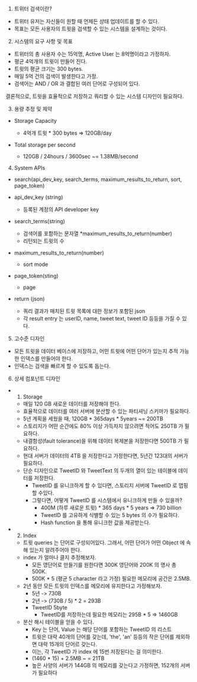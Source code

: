 1. 트위터 검색이란?
* 트위터 유저는 자신들이 원할 때 언제든 상태 업데이트를 할 수 있다.
* 목표는 모든 사용자의 트윗을 검색할 수 있는 시스템을 설계하는 것이다.

2. 시스템의 요구 사항 및 목표
* 트위터의 총 사용자 수는 15억명, Active User 는 8억명이라고 가정하자.
* 평균 4억개의 트윗이 만들어 진다.
* 트윗의 평균 크기는  300 bytes.
* 매일 5억 건의 검색이 발생한다고 가정.
* 검색어는 AND / OR 과 결합된 여러 단어로 구성되어 있다.

결론적으로, 트윗을 효율적으로 저장하고 쿼리할 수 있는 시스템 디자인이 필요하다.

3. 용량 추정 및 제약
* Storage Capacity 
    * 4억개 트윗 * 300 bytes => 120GB/day


* Total storage per second
    *  120GB / 24hours / 3600sec ~= 1.38MB/second
    
4. System APIs
* search(api_dev_key, search_terms, maximum_results_to_return, sort, page_token)
* api_dev_key (string)
    * 등록된 계정의 API developer key 
* search_terms(string)
    * 검색어를 포함하는 문자열
*maximum_results_to_return(number)
    * 리턴되는 트윗의 수
* maximum_results_to_return(number)
    * sort mode
* page_token(sting)
    * page
    
* return (json)
    * 쿼리 결과가 매치된 트윗 목록에 대한 정보가 포함된 json
    * 각 result entry 는 userID, name, tweet text, tweet ID 등등을 가질 수 있다.
    
5. 고수준 디자인
* 모든 트윗을 데이터 베이스에 저장하고, 어떤 트윗에 어떤 단어가 있는지 추적 가능한 인덱스를 만들어야 한다.
* 인덱스는 검색을 빠르게 할 수 있도록 돕는다.

6. 상세 컴포넌트 디자인
* 1) Storage 
    * 매일 120 GB 새로운 데이터를 저장해야 한다.
    * 효율적으로 데이터를 여러 서버에 분산할 수 있는 파티셔닝 스키마가 필요하다.
    * 5년 계획을 세웠을 때, 120GB * 365days * 5years ~= 200TB
    * 스토리지가 어떤 순간에도 80% 이상 가득차지 않으려면 적어도 250TB 가 필요하다.
    * 내결함성(fault tolerance)을 위해 데이터 복제본을 저장한다면 500TB 가 필요하다.
    * 현대 서버가 데이터의 4TB 을 저장한다고 가정한다면, 5년간 123대의 서버가 필요하다.
    * 단순 디자인으로 TweetID 와 TweetText 의 두개의 열이 있는 테이블에 데이터를 저장한다.
        * TweetID 를 유니크하게 할 수 있다면, 스토리지 서버에 TweetID 로 맵핑할 수있다.
        * 그렇다면, 어떻게 TweetID 를 시스템에서 유니크하게 만들 수 있을까?
            * 400M (하루 새로운 트윗) * 365 days * 5 years => 730 billion 
            * TweetID 를 고유하게 식별할 수 있는 5 bytes 의 수가 필요하다.
            * Hash function 을 통해 유니크한 값을 제공받는다. 
* 2) Index
    * 트윗 queries 는 단어로 구성되어있다. 그래서, 어떤 단어가 어떤 Object 에 속해 있는지 알려주어야 한다.
    * index 가 얼마나 클지 추정해보자.
        * 모든 영단어로 만들기를 원한다면 300K 영단어와 200K 의 명사 총 500K.
        * 500K * 5 (평균 5 character 라고 가정) 필요한 메모리에 공간은 2.5MB.
    * 2년 동안 모든 트윗의 인덱스를 메모리에 유지한다고 가정해보자.
        * 5년 -> 730B 
        * 2년 -> (730B / 5) * 2 = 293B
        * TweetID 5byte
            * TweetID를 저장하는데 필요한 메모리는 295B * 5 => 1460GB   
    * 분산 해시 테이블을 얻을 수 있다. 
        * Key 는 단어, Value 는 해당 단어를 포함하는 TweetID 의 리스트
        * 트윗은 대략 40개의 단어를 갖는데, 'the', 'an' 등등의 작은 단어를 제외하면 대략 15개의 단어르 갖는다.
        * 이는, 각 TweetID 가 index 에 15번 저장된다는 걸 의미한다.
        * (1460 * 15) + 2.5MB ~ = 21TB
        * 높은 사양의 서버가 144GB 의 메모리를 갖는다고 가정하면, 152개의 서버가 필요하다
